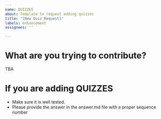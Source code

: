 ```yaml
---
name: QUIZZES
about: Template to request adding quizzes
title: "[New Quiz Request]"
labels: enhancement
assignees: ''

---
```


# What are you trying to contribute?

TBA

# If you are adding QUIZZES
- Make sure it is well tested.
- Please provide the answer in the answer.md file with a proper sequence number
